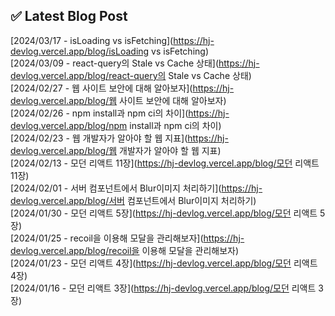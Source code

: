 
## ✅ Latest Blog Post

[2024/03/17 - isLoading vs isFetching](https://hj-devlog.vercel.app/blog/isLoading vs isFetching) <br/>
[2024/03/09 - react-query의 Stale vs Cache 상태](https://hj-devlog.vercel.app/blog/react-query의 Stale vs Cache 상태) <br/>
[2024/02/27 - 웹 사이트 보안에 대해 알아보자](https://hj-devlog.vercel.app/blog/웹 사이트 보안에 대해 알아보자) <br/>
[2024/02/26 - npm install과 npm ci의 차이](https://hj-devlog.vercel.app/blog/npm install과 npm ci의 차이) <br/>
[2024/02/23 - 웹 개발자가 알아야 할 웹 지표](https://hj-devlog.vercel.app/blog/웹 개발자가 알아야 할 웹 지표) <br/>
[2024/02/13 - 모던 리액트 11장](https://hj-devlog.vercel.app/blog/모던 리액트 11장) <br/>
[2024/02/01 - 서버 컴포넌트에서 Blur이미지 처리하기](https://hj-devlog.vercel.app/blog/서버 컴포넌트에서 Blur이미지 처리하기) <br/>
[2024/01/30 - 모던 리액트 5장](https://hj-devlog.vercel.app/blog/모던 리액트 5장) <br/>
[2024/01/25 - recoil을 이용해 모달을 관리해보자](https://hj-devlog.vercel.app/blog/recoil을 이용해 모달을 관리해보자) <br/>
[2024/01/23 - 모던 리액트 4장](https://hj-devlog.vercel.app/blog/모던 리액트 4장) <br/>
[2024/01/16 - 모던 리액트 3장](https://hj-devlog.vercel.app/blog/모던 리액트 3장) <br/>
